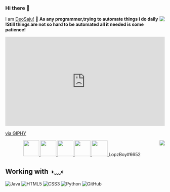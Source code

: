 ### Hi there 👋
  I am [DeoSaju!](http://deosaju.github.io/codead) 👋
  <img align=right src="https://komarev.com/ghpvc/?username=DeoSaju&color=brightgreen">
   <strong>As any programmer,trying to automate things i do daily !Still things are not so hard to be automated all it needed is some patience!</strong>
<div style="width:100%;height:0;padding-bottom:56%;position:relative;"><iframe src="https://giphy.com/embed/3o7btPCcdNniyf0ArS" width="100%" height="100%" style="position:absolute" frameBorder="0" class="giphy-embed" allowFullScreen></iframe></div><p><a href="https://giphy.com/gifs/cbc-comedy-what-3o7btPCcdNniyf0ArS">via GIPHY</a></p>
<a align="left" href="https://github.com/deosaju/github-readme-stats">
  <img align="right" src="https://github-readme-stats.vercel.app/api/top-langs/?username=DeoSaju&layout=compact&theme=material-palenight" />
</a> 

<p align="center">
  
  <a title="Instagram" href="https://instagram.com/deo_saju">
    <img src="https://cdn3.iconfinder.com/data/icons/logos-and-brands-adobe/512/84_Dev-512.png" width="50" height="50" />
  </a>
  
  <a title="Facebook" href="https://facebook.com/Deo saju">
    <img src="https://cdn.mos.cms.futurecdn.net/uazw6gFQuEC29mxMM55Tpb-1200-80.jpg" width="50" height="50" />
  </a>
 
  <a title="LinkedIn" href="https://www.linkedin.com/in/Deosaju/">
    <img src="https://cdn4.iconfinder.com/data/icons/social-media-and-logos-11/32/Logo_LinkedIn-512.png" width="50" height="50" />
  </a>
  
  <a title="Email" href="mailto:deosaju2260@gmail.com">
    <img src="https://cdn4.iconfinder.com/data/icons/social-media-and-logos-11/32/Logo_Gmail_envelope_letter_email-512.png" width="50" height="50" />
  </a>
  
  <a title="Discord" href="discord.com/LopzBoy#6652">
    <img src="https://cdn4.iconfinder.com/data/icons/social-media-and-logos-11/32/Logo_Gmail_envelope_letter_email-512.png" width="50" height="50" />
  </a>
  LopzBoy#6652
 </p>


## Working with ◑﹏◐
![Java](https://img.shields.io/badge/-Java-007396?style=flat-square&logo=java)
![HTML5](https://img.shields.io/badge/-HTML5-E34F26?style=flat-square&logo=html5&logoColor=white)
![CSS3](https://img.shields.io/badge/-CSS3-1572B6?style=flat-square&logo=css3)
![Python](https://img.shields.io/badge/-Python-ffff47?style=flat-square&logo=python)
![GitHub](https://img.shields.io/badge/-GitHub-181717?style=flat-square&logo=github)



